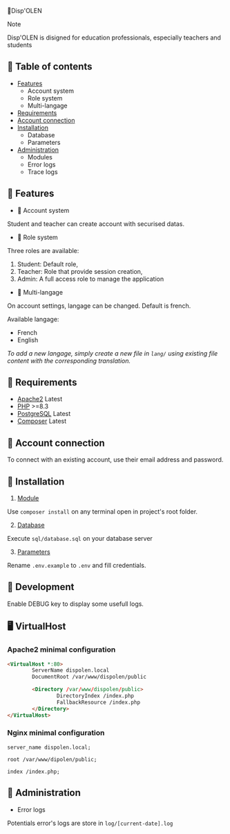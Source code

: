 📅Disp'OLEN

>[!NOTE]
>Disp'OLEN is disigned for education professionals, especially teachers and students

## 📝 Table of contents

- [Features](#-features)
	- Account system
	- Role system
	- Multi-langage
- [Requirements](#-requirements)
- [Account connection](#-account-connection)
- [Installation](#-installation)
	- Database
	- Parameters
- [Administration](#-administration)
	- Modules
	- Error logs
	- Trace logs

## 👾 Features

- 🙂 Account system

Student and teacher can create account with securised datas.

- 👤 Role system

Three roles are available:

1. Student: Default role,
2. Teacher: Role that provide session creation,
3. Admin: A full access role to manage the application

- 🔗 Multi-langage

On account settings, langage can be changed. Default is french.

Available langage:

- French
- English

*To add a new langage, simply create a new file in `lang/` using existing file content with the corresponding translation.*

## 🤔 Requirements

- [Apache2](https://httpd.apache.org/) Latest
- [PHP](https://www.php.net/) >=8.3
- [PostgreSQL](https://postgresql.org/) Latest
- [Composer](https://getcomposer.org/) Latest

## 🔗 Account connection

To connect with an existing account, use their email address and password.

## 🔧 Installation
1. <u>Module</u>

Use `composer install` on any terminal open in project's root folder.

2. <u>Database</u>

Execute `sql/database.sql` on your database server

3. <u>Parameters</u>

Rename `.env.example` to `.env` and fill credentials.

## 🚧 Development

Enable DEBUG key to display some usefull logs.


## 🖥️ VirtualHost

### Apache2 minimal configuration

```html
<VirtualHost *:80>
        ServerName dispolen.local
        DocumentRoot /var/www/dispolen/public

        <Directory /var/www/dispolen/public>
                DirectoryIndex /index.php
                FallbackResource /index.php
        </Directory>
</VirtualHost>
```

### Nginx minimal configuration

```nginx
server_name dispolen.local;

root /var/www/dipolen/public;

index /index.php;
```
## 🚧 Administration

- Error logs

Potentials error's logs are store in `log/[current-date].log`
